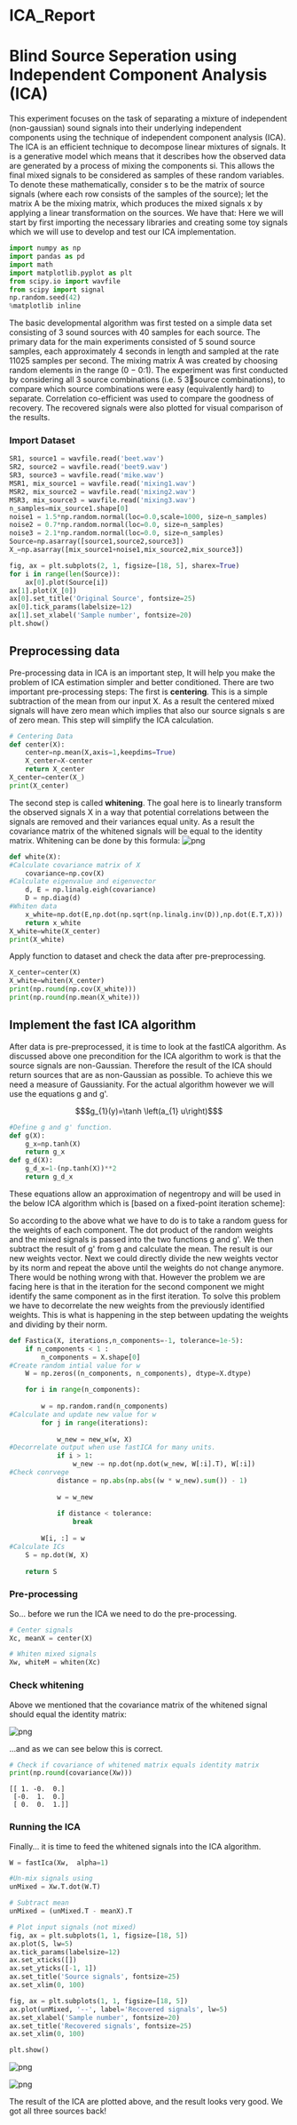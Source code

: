 # ICA_Report

# Blind Source Seperation using Independent Component Analysis (ICA)
This experiment focuses on the task of separating a mixture of independent (non-gaussian) sound signals into their underlying independent components using the technique of independent component analysis (ICA). The ICA is an efficient technique to decompose linear mixtures of signals. It is a generative model which means that it describes how the observed data are generated by a process of mixing the components si. 
This allows the final mixed signals to be considered as samples of these random variables. To denote these mathematically, consider s to be the matrix of source signals (where each row consists of the samples of the source); let the matrix A be the mixing matrix, which produces the mixed signals x by applying a linear transformation on the sources. We have that:
Here we will start by first importing the necessary libraries and creating some toy signals which we will use to develop and test our ICA implementation.


```python
import numpy as np
import pandas as pd
import math
import matplotlib.pyplot as plt
from scipy.io import wavfile
from scipy import signal
np.random.seed(42)
%matplotlib inline
```
The basic developmental algorithm was first tested on a simple data set consisting of 3 sound sources with 40 samples for each source. The primary data for the main experiments consisted of 5 sound source samples, each approximately 4 seconds in length and sampled at the rate 11025 samples per second. The mixing matrix A was created by choosing random elements in the range (0 − 0:1). The experiment was first conducted by considering all 3 source combinations (i.e. 5 3source combinations), to compare which source combinations were easy (equivalently hard) to separate. Correlation co-efficient was used to compare the goodness of recovery. The recovered signals were also plotted for visual comparison of the results.
### Import Dataset

```python
SR1, source1 = wavfile.read('beet.wav')
SR2, source2 = wavfile.read('beet9.wav')
SR3, source3 = wavfile.read('mike.wav')
MSR1, mix_source1 = wavfile.read('mixing1.wav')
MSR2, mix_source2 = wavfile.read('mixing2.wav')
MSR3, mix_source3 = wavfile.read('mixing3.wav')
n_samples=mix_source1.shape[0]
noise1 = 1.5*np.random.normal(loc=0.0,scale=1000, size=n_samples)
noise2 = 0.7*np.random.normal(loc=0.0, size=n_samples)
noise3 = 2.1*np.random.normal(loc=0.0, size=n_samples)
Source=np.asarray([source1,source2,source3])
X_=np.asarray([mix_source1+noise1,mix_source2,mix_source3])

fig, ax = plt.subplots(2, 1, figsize=[18, 5], sharex=True)
for i in range(len(Source)):
    ax[0].plot(Source[i])
ax[1].plot(X_[0])
ax[0].set_title('Original Source', fontsize=25)
ax[0].tick_params(labelsize=12)
ax[1].set_xlabel('Sample number', fontsize=20)
plt.show()
```

## Preprocessing data

Pre-processing data in ICA is an important step, It will help you make the problem of ICA estimation simpler and better conditioned. There are two important pre-processing steps:
The first is **centering**. This is a simple subtraction of the mean from our input X. As a result the centered mixed signals will have zero mean which implies that also our source signals s are of zero mean. This step will simplify the ICA calculation.

```python
# Centering Data
def center(X):
    center=np.mean(X,axis=1,keepdims=True)
    X_center=X-center
    return X_center
X_center=center(X_)
print(X_center)
```
The second step is called **whitening**. The goal here is to linearly transform the observed signals X in a way that potential correlations between the signals are removed and their variances equal unity. As a result the covariance matrix of the whitened signals will be equal to the identity matrix. Whitening can be done by this formula:
![png](images/03.png)

```python
def white(X):
#Calculate covariance matrix of X
    covariance=np.cov(X)
#Calculate eigenvalue and eigenvector
    d, E = np.linalg.eigh(covariance)
    D = np.diag(d)
#Whiten data
    x_white=np.dot(E,np.dot(np.sqrt(np.linalg.inv(D)),np.dot(E.T,X)))
    return x_white
X_white=white(X_center)
print(X_white)
```
Apply function to dataset and check the data after pre-preprocessing.
```python
X_center=center(X)
X_white=whiten(X_center)
print(np.round(np.cov(X_white)))
print(np.round(np.mean(X_white)))
```
## Implement the fast ICA algorithm
After data is pre-preprocessed, it is time to look at the fastICA algorithm. As discussed above one precondition for the ICA algorithm to work is that the source signals are non-Gaussian. Therefore the result of the ICA should return sources that are as non-Gaussian as possible. To achieve this we need a measure of Gaussianity.
For the actual algorithm however we will use the equations g and g'.
```math
$g_{1}(y)=\tanh \left(a_{1} u\right)$
```
```python
#Define g and g' function.
def g(X):
    g_x=np.tanh(X)
    return g_x
def g_d(X):
    g_d_x=1-(np.tanh(X))**2
    return g_d_x
```
These equations allow an approximation of negentropy and will be used in the below ICA algorithm which is [based on a fixed-point iteration scheme]:




So according to the above what we have to do is to take a random guess for the weights of each component. The dot product of the random weights and the mixed signals is passed into the two functions g and g'. We then subtract the result of g' from g and calculate the mean. The result is our new weights vector. Next we could directly divide the new weights vector by its norm and repeat the above until the weights do not change anymore. There would be nothing wrong with that. However the problem we are facing here is that in the iteration for the second component we might identify the same component as in the first iteration. To solve this problem we have to decorrelate the new weights from the previously identified weights. This is what is happening in the step between updating the weights and dividing by their norm.


```python
def Fastica(X, iterations,n_components=-1, tolerance=1e-5):
    if n_components < 1 :
        n_components = X.shape[0]
#Create random intial value for w
    W = np.zeros((n_components, n_components), dtype=X.dtype)

    for i in range(n_components):
        
        w = np.random.rand(n_components)
#Calculate and update new value for w        
        for j in range(iterations):
            
            w_new = new_w(w, X)
#Decorrelate output when use fastICA for many units.            
            if i > 1:
                w_new -= np.dot(np.dot(w_new, W[:i].T), W[:i])
#Check conrvege            
            distance = np.abs(np.abs((w * w_new).sum()) - 1)
            
            w = w_new
            
            if distance < tolerance:
                break
                
        W[i, :] = w
#Calculate ICs       
    S = np.dot(W, X)
    
    return S
```

### Pre-processing

So... before we run the ICA we need to do the pre-processing.


```python
# Center signals
Xc, meanX = center(X)

# Whiten mixed signals
Xw, whiteM = whiten(Xc)
```

### Check whitening

Above we mentioned that the covariance matrix of the whitened signal should equal the identity matrix:

![png](images/05.png)

...and as we can see below this is correct.


```python
# Check if covariance of whitened matrix equals identity matrix
print(np.round(covariance(Xw)))
```

    [[ 1. -0.  0.]
     [-0.  1.  0.]
     [ 0.  0.  1.]]


### Running the ICA

Finally... it is time to feed the whitened signals into the ICA algorithm.


```python
W = fastIca(Xw,  alpha=1)

#Un-mix signals using
unMixed = Xw.T.dot(W.T)

# Subtract mean
unMixed = (unMixed.T - meanX).T
```


```python
# Plot input signals (not mixed)
fig, ax = plt.subplots(1, 1, figsize=[18, 5])
ax.plot(S, lw=5)
ax.tick_params(labelsize=12)
ax.set_xticks([])
ax.set_yticks([-1, 1])
ax.set_title('Source signals', fontsize=25)
ax.set_xlim(0, 100)

fig, ax = plt.subplots(1, 1, figsize=[18, 5])
ax.plot(unMixed, '--', label='Recovered signals', lw=5)
ax.set_xlabel('Sample number', fontsize=20)
ax.set_title('Recovered signals', fontsize=25)
ax.set_xlim(0, 100)

plt.show()
```


![png](images/output_24_0.png)



![png](images/output_24_1.png)


The result of the ICA are plotted above, and the result looks very good. We got all three sources back!
